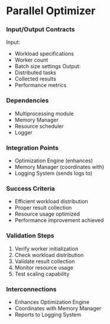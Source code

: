 # Parallel Optimizer
### Input/Output Contracts
Input:
- Workload specifications
- Worker count
- Batch size settings
Output:
- Distributed tasks
- Collected results
- Performance metrics

### Dependencies
- Multiprocessing module
- Memory Manager
- Resource scheduler
- Logger

### Integration Points
- Optimization Engine (enhances)
- Memory Manager (coordinates with)
- Logging System (sends logs to)

### Success Criteria
- Efficient workload distribution
- Proper result collection
- Resource usage optimized
- Performance improvement achieved

### Validation Steps
1. Verify worker initialization
2. Check workload distribution
3. Validate result collection
4. Monitor resource usage
5. Test scaling capability

### Interconnections
- Enhances Optimization Engine
- Coordinates with Memory Manager
- Reports to Logging System